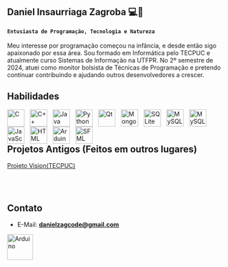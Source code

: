 ## Daniel Insaurriaga Zagroba 💻🌱

**`Entusiasta de Programação, Tecnologia e Natureza`**
<br><br>
Meu interesse por programação começou na infância, e desde então sigo apaixonado por essa área. Sou formado em Informática pelo TECPUC e atualmente curso Sistemas de Informação na UTFPR. No 2º semestre de 2024, atuei como monitor bolsista de Técnicas de Programação e pretendo continuar contribuindo e ajudando outros desenvolvedores a crescer.
<br>
## Habilidades

<img align="left" alt="C" width="40px" style="padding-right:10px;" src="https://cdn.jsdelivr.net/gh/devicons/devicon@latest/icons/c/c-original.svg" />
<img align="left" alt="C++" width="40px" style="padding-right:10px;" src="https://cdn.jsdelivr.net/gh/devicons/devicon@latest/icons/cplusplus/cplusplus-original.svg"  />
<img align="left" alt="Java"  width="40px" style="padding-right:10px;" src="https://cdn.jsdelivr.net/gh/devicons/devicon@latest/icons/java/java-original.svg" />
<img align="left" alt="Python"  width="40px" style="padding-right:10px;" src="https://cdn.jsdelivr.net/gh/devicons/devicon@latest/icons/python/python-original.svg" />
<img align="left" alt="Qt"  width="40px" style="padding-right:10px;" src="https://cdn.jsdelivr.net/gh/devicons/devicon@latest/icons/qt/qt-original.svg" />
<img align="left" alt="MongoDB" width="40px" style="padding-right:10px" src="https://cdn.jsdelivr.net/gh/devicons/devicon@latest/icons/mongodb/mongodb-original.svg" />
<img align="left" alt="SQLite" width="40px" style="padding-right:10px" src="https://cdn.jsdelivr.net/gh/devicons/devicon@latest/icons/sqlite/sqlite-original.svg" />
<img align="left" alt="MySQL" width="40px" style="padding-right:10px" src="https://cdn.jsdelivr.net/gh/devicons/devicon@latest/icons/mysql/mysql-original.svg" />
<img align="left" alt="MySQL" width="40px" style="padding-right:10px" src="https://cdn.jsdelivr.net/gh/devicons/devicon@latest/icons/postgresql/postgresql-original.svg" />
<img align="left" alt="JavaScript" width="40px" style="padding-right:10px" src="https://cdn.jsdelivr.net/gh/devicons/devicon@latest/icons/javascript/javascript-original.svg" />
<img align="left" alt="HTML" width="40px" style="padding-right:10px" src="https://cdn.jsdelivr.net/gh/devicons/devicon@latest/icons/html5/html5-original.svg" />
<img align="left" alt="Arduino" width="40px" style="padding-right:10px" src="https://cdn.jsdelivr.net/gh/devicons/devicon@latest/icons/arduino/arduino-original.svg" />
<img align="left" alt="SFML" width="40px" style="padding-right:10px" src="https://www.sfml-dev.org/download/goodies/sfml-icon.svg" />

<br><br><br>
## Projetos Antigos (Feitos em outros lugares)

<a href="https://github.com/LucasSotomaiorAPereira/projeto-vision" target="blank">Projeto Vision(TECPUC)</a><br>

<br><br>

## Contato
- E-Mail: **danielzagcode@gmail.com**<br>

<a href="https://br.linkedin.com/in/daniel-insaurriaga-zagroba" target="blank">
<img align="left" alt="Arduino" width="60px" style="padding-right:10px" src="https://cdn.jsdelivr.net/gh/devicons/devicon@latest/icons/linkedin/linkedin-original.svg" />
</a>
